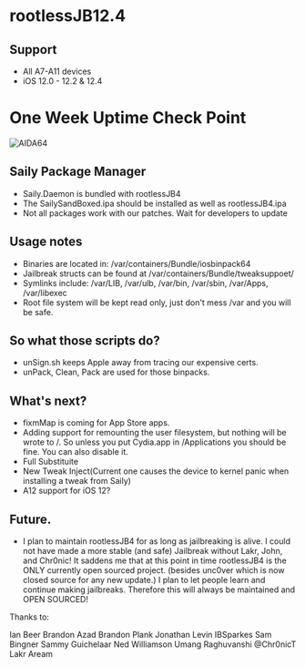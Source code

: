# rootlessJB12.4

## Support

- All A7-A11 devices
- iOS 12.0 - 12.2 & 12.4

# One Week Uptime Check Point
![AIDA64](https://github.com//BrandonPlank/rootlessJB4/blob/master/IMG_545942B67DA6-1.JPEG?raw=true)

## Saily Package Manager
- Saily.Daemon is bundled with rootlessJB4
- The SailySandBoxed.ipa should be installed as well as rootlessJB4.ipa
- Not all packages work with our patches. Wait for developers to update

## Usage notes

- Binaries are located in: /var/containers/Bundle/iosbinpack64
- Jailbreak structs can be found at /var/containers/Bundle/tweaksuppoet/
- Symlinks include: /var/LIB, /var/ulb, /var/bin, /var/sbin, /var/Apps, /var/libexec
- Root file system will be kept read only, just don't mess /var and you will be safe.

## So what those scripts do?

- unSign.sh keeps Apple away from tracing our expensive certs.
- unPack, Clean, Pack are used for those binpacks.

## What's next?
- fixmMap is coming for App Store apps.
- Adding support for remounting the user filesystem, but nothing will be wrote to /. So unless you put Cydia.app in /Applications you should be fine. You can also disable it.
- Full Substituite
- New Tweak Inject(Current one causes the device to kernel panic when installing a tweak from Saily)
- A12 support for iOS 12?

## Future.
- I plan to maintain rootlessJB4 for as long as jailbreaking is alive. I could not have made a more stable (and safe) Jailbreak without Lakr, John, and Chr0nic! It saddens me that at this point in time rootlessJB4 is the ONLY currently open sourced project. (besides unc0ver which is now closed source for any new update.) I plan to let people learn and continue making jailbreaks. Therefore this will always be maintained and OPEN SOURCED!

Thanks to: 

Ian Beer
Brandon Azad
Brandon Plank
Jonathan Levin
IBSparkes
Sam Bingner
Sammy Guichelaar
Ned Williamson
Umang Raghuvanshi
@Chr0nicT
Lakr Aream
